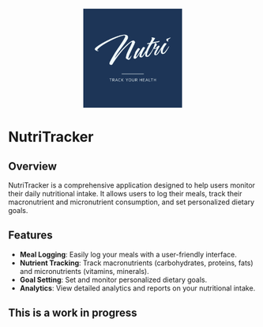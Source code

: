 <p align="center">
  <img src="./src/public/logo-png.png" width="200" alt="Nest Logo" />
</p>

# NutriTracker

## Overview
NutriTracker is a comprehensive application designed to help users monitor their daily nutritional intake. It allows users to log their meals, track their macronutrient and micronutrient consumption, and set personalized dietary goals.

## Features
- **Meal Logging**: Easily log your meals with a user-friendly interface.
- **Nutrient Tracking**: Track macronutrients (carbohydrates, proteins, fats) and micronutrients (vitamins, minerals).
- **Goal Setting**: Set and monitor personalized dietary goals.
- **Analytics**: View detailed analytics and reports on your nutritional intake.

## This is a work in progress